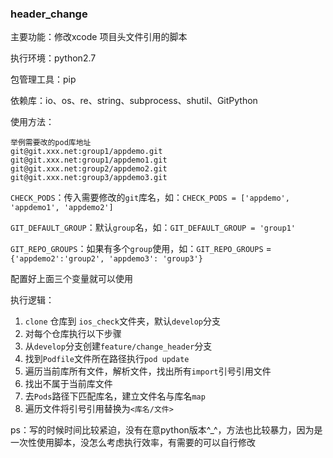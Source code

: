 ### header_change


主要功能：修改xcode 项目头文件引用的脚本

执行环境：python2.7

包管理工具：pip

依赖库：io、os、re、string、subprocess、shutil、GitPython

使用方法：
```
举例需要改的pod库地址
git@git.xxx.net:group1/appdemo.git
git@git.xxx.net:group1/appdemo1.git
git@git.xxx.net:group2/appdemo2.git
git@git.xxx.net:group3/appdemo3.git
```

`CHECK_PODS`：传入需要修改的`git`库名，如：`CHECK_PODS = ['appdemo', 'appdemo1', 'appdemo2']`

`GIT_DEFAULT_GROUP`：默认`group`名，如：`GIT_DEFAULT_GROUP = 'group1'`

`GIT_REPO_GROUPS`：如果有多个`group`使用，如：`GIT_REPO_GROUPS` = `{'appdemo2':'group2', 'appdemo3': 'group3'}`

配置好上面三个变量就可以使用

执行逻辑：

1. `clone` 仓库到 `ios_check`文件夹，默认`develop`分支
2. 对每个仓库执行以下步骤
3. 从`develop`分支创建`feature/change_header`分支
4. 找到`Podfile`文件所在路径执行`pod update`
5. 遍历当前库所有文件，解析文件，找出所有`import`引号引用文件
6. 找出不属于当前库文件
7. 去`Pods`路径下匹配库名，建立文件名与库名`map`
8. 遍历文件将引号引用替换为`<库名/文件>`

ps：写的时候时间比较紧迫，没有在意python版本^_^，方法也比较暴力，因为是一次性使用脚本，没怎么考虑执行效率，有需要的可以自行修改